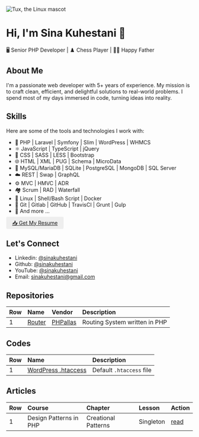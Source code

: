 ![Tux, the Linux mascot](https://anayacybertech.com/wp-content/uploads/2018/07/cstmswft-1170x341.jpg)
# Hi, I'm Sina Kuhestani 👋

🖥️ Senior PHP Developer | ♟️ Chess Player | 👨‍🍼 Happy Father


## About Me

I'm a passionate web developer with 5+ years of experience. My mission is to craft clean, efficient, and delightful solutions to real-world problems. I spend most of my days immersed in code, turning ideas into reality.

## Skills

Here are some of the tools and technologies I work with:

* 🐘 PHP | Laravel | Symfony | Slim | WordPress | WHMCS
* ⚛️ JavaScript | TypeScript | jQuery
* 🎨 CSS | SASS | LESS | Bootstrap
* 🌐 HTML | XML | PUG | Schema | MicroData
* 🐬 MySQL/MariaDB | SQLite | PostgreSQL | MongoDB | SQL Server
* ☁️ REST | Swap | GraphQL
* ⚙️ MVC | HMVC | ADR
* 🏘️ Scrum | RAD | Waterfall
* 🐧 Linux | Shell/Bash Script | Docker
* 🐙 Git | Gitlab | GitHub | TravisCI | Grunt | Gulp
* 📃 And more ...

<span style="padding: 8px 16px;background-color:#eee !important;border-radius:4px">[📥 Get My Resume](https://github.com/sinakuhestani/sinakuhestani/blob/main/RESUME.md)</span>

## Let's Connect

* Linkedin: [@sinakuhestani](https://linkedin.com/in/sina-kuhestani)
* Github: [@sinakuhestani](https://github.com/sinakuhestani)
* YouTube: [@sinakuhestani](https://youtube.com/sinakuhestani)
* Email: [sinakuhestani@gmail.com](mailto:sinakuhestani@gmail.com)


## Repositories

|Row|Name|Vendor|Description|
|:----|:----|:----|:----|
|1|[Router](https://github.com/PHPallas/Router/)|[PHPallas](https://github.com/PHPallas)|Routing System written in PHP|

## Codes

|Row|Name|Description|
|:----|:----|:----|
|1|[WordPress .htaccess](https://gist.github.com/sinakuhestani/3048a98deccaab669fd9f3442ad5acef/)|Default `.htaccess` file|

## Articles

|Row  |Course|Chapter|Lesson|Action|
|:----|:-----|:------|:-----|:-----|
|1    |Design Patterns in PHP|Creational Patterns|Singleton|[read](https://github.com/sinakuhestani/sinakuhestani/blob/main/Design%20Patterns/Singleton.md)|
